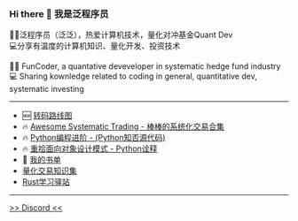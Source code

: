 ### Hi there 👋 我是泛程序员

👨‍💻泛程序员（泛泛），热爱计算机技术，量化对冲基金Quant Dev  
💻分享有温度的计算机知识、量化开发、投资技术

👨‍💻 FunCoder, a quantative deveveloper in systematic hedge fund industry    
💻 Sharing kownledge related to coding in general, quantitative dev, systematic investing

---
- :new: [转码路线图](https://github.com/wangzhe3224/zhuan-ma)
- :fire: [Awesome Systematic Trading - 棒棒的系统化交易合集](https://github.com/wangzhe3224/awesome-systematic-trading)
- :fire: [Python编程进阶 - (Python知否源代码)](https://github.com/wangzhe3224/Python-zhifou)
- :fire: [重拾面向对象设计模式 - Python诠释](https://github.com/wangzhe3224/Python-zhifou/tree/master/src/design_pattern)
- :construction: [我的书单](https://wangzhe3224.github.io/zhuan-ma/books/)
- [量化交易知识集](https://github.com/wangzhe3224/systematic-trading-knowledge-collection)
- [Rust学习驿站](https://github.com/wangzhe3224/rust-learning)
---
[>> Discord <<](https://discord.gg/8EWU9uFM5V)
